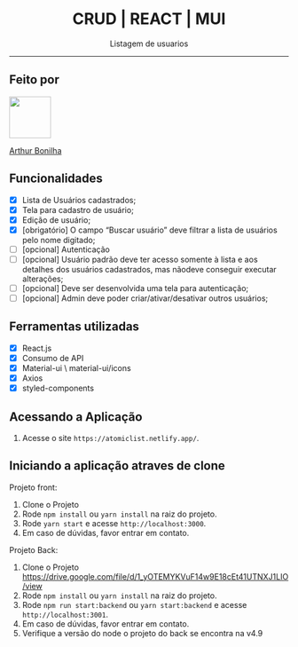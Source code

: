 <h1 align="center">
  CRUD | REACT | MUI
</h1>

<p align="center">Listagem de usuarios</p>

<hr>

## Feito por

[<img src="https://avatars2.githubusercontent.com/u/32990047?v=4" width="75px;"/>](https://github.com/arthurbonilhan)

[Arthur Bonilha](https://github.com/arthurbonilhan)

## Funcionalidades

- [x] Lista de Usuários cadastrados;
- [x] Tela para cadastro de usuário;
- [x] Edição de usuário;
- [x] [obrigatório] O campo “Buscar usuário” deve filtrar a lista de usuários pelo nome digitado;
- [ ] [opcional] Autenticação
- [ ] [opcional] Usuário padrão deve ter acesso somente à lista e aos detalhes dos usuários cadastrados, mas nãodeve conseguir executar alterações;
- [ ] [opcional] Deve ser desenvolvida uma tela para autenticação;
- [ ] [opcional] Admin deve poder criar/ativar/desativar outros usuários;

## Ferramentas utilizadas

- [x] React.js
- [x] Consumo de API
- [x] Material-ui \ material-ui/icons
- [x] Axios
- [x] styled-components

## Acessando a Aplicação

1. Acesse o site `https://atomiclist.netlify.app/`.<br />

## Iniciando a aplicação atraves de clone

Projeto front:
1. Clone o Projeto
2. Rode `npm install` ou `yarn install` na raiz do projeto.<br />
3. Rode `yarn start` e acesse `http://localhost:3000`.<br />
4. Em caso de dúvidas, favor entrar em contato.

Projeto Back:
1. Clone o Projeto https://drive.google.com/file/d/1_yOTEMYKVuF14w9E18cEt41UTNXJ1LIO/view
2. Rode `npm install` ou `yarn install` na raiz do projeto.<br />
3. Rode `npm run start:backend` ou `yarn start:backend` e acesse `http://localhost:3001`.<br />
4. Em caso de dúvidas, favor entrar em contato.
5. Verifique a versão do node o projeto do back se encontra na v4.9
